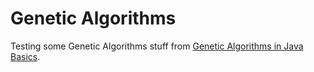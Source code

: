 # Genetic Algorithms
Testing some Genetic Algorithms stuff from [Genetic Algorithms in Java Basics](http://www.apress.com/gp/book/9781484203293).
